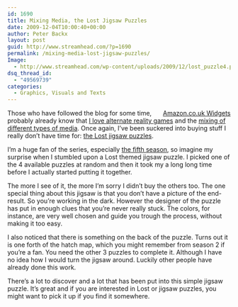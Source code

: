 ```yaml
---
id: 1690
title: Mixing Media, the Lost Jigsaw Puzzles
date: 2009-12-04T10:00:40+00:00
author: Peter Backx
layout: post
guid: http://www.streamhead.com/?p=1690
permalink: /mixing-media-lost-jigsaw-puzzles/
Image:
  - http://www.streamhead.com/wp-content/uploads/2009/12/lost_puzzle4.png
dsq_thread_id:
  - "49569739"
categories:
  - Graphics, Visuals and Texts
---
```

<div style="float:right;">
  <SCRIPT charset="utf-8" type="text/javascript" src="http://ws.amazon.co.uk/widgets/q?ServiceVersion=20070822&#038;MarketPlace=GB&#038;ID=V20070822/GB/watje-21/8002/77b0971d-d247-4697-808c-fcfd40ac40a0"> </SCRIPT> 
  
  <NOSCRIPT>
    <A HREF="http://ws.amazon.co.uk/widgets/q?ServiceVersion=20070822&#038;MarketPlace=GB&#038;ID=V20070822%2FGB%2Fwatje-21%2F8002%2F77b0971d-d247-4697-808c-fcfd40ac40a0&#038;Operation=NoScript">Amazon.co.uk Widgets</A>
  </NOSCRIPT>
</div>

Those who have followed the blog for some time, probably already know that <a title="alternate reality dreams" href="http://www.streamhead.com/alternate-reality-dreams/" target="_blank">I love alternate reality games</a> and the <a title="virtual treasure hunt" href="http://www.streamhead.com/virtual-treasure-hunt-real-cash-prizes/" target="_blank">mixing of different types of media</a>. Once again, I&#8217;ve been suckered into buying stuff I really don&#8217;t have time for: <a title="Lost jigsaw puzzles" href="http://lostpedia.wikia.com/wiki/Jigsaw_puzzles" target="_blank">the Lost jigsaw puzzles</a>.

I&#8217;m a huge fan of the series, especially <a title="Lost season 5 episode guide" href="http://www.tv.com/lost/show/24313/episode.html?season=5&tag=list_header;paginator;5" target="_blank">the fifth season</a>, so imagine my surprise when I stumbled upon a Lost themed jigsaw puzzle. I picked one of the 4 available puzzles at random and then it took my a long long time before I actually started putting it together.

The more I see of it, the more I&#8217;m sorry I didn&#8217;t buy the others too. The one special thing about this jigsaw is that you don&#8217;t have a picture of the end-result. So you&#8217;re working in the dark. However the designer of the puzzle has put in enough clues that you&#8217;re never really stuck. The colors, for instance, are very well chosen and guide you trough the process, without making it too easy.

I also noticed that there is something on the back of the puzzle. Turns out it is one forth of the hatch map, which you might remember from season 2 if you&#8217;re a fan. You need the other 3 puzzles to complete it. Although I have no idea how I would turn the jigsaw around. Luckily other people have already done this work.

There&#8217;s a lot to discover and a lot that has been put into this simple jigsaw puzzle. It&#8217;s great and if you are interested in Lost or jigsaw puzzles, you might want to pick it up if you find it somewhere.

<!-- AddThis Advanced Settings generic via filter on the_content -->

<!-- AddThis Share Buttons generic via filter on the_content -->